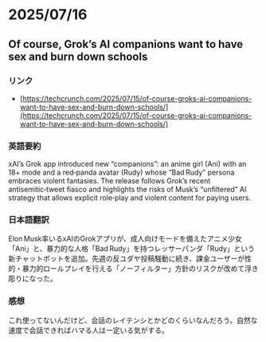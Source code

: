 # 2025/07/16

## Of course, Grok’s AI companions want to have sex and burn down schools

### リンク

- [https://techcrunch.com/2025/07/15/of-course-groks-ai-companions-want-to-have-sex-and-burn-down-schools/](https://techcrunch.com/2025/07/15/of-course-groks-ai-companions-want-to-have-sex-and-burn-down-schools/)

### 英語要約

xAI’s Grok app introduced new “companions”: an anime girl (Ani) with an 18+ mode and a red‑panda avatar (Rudy) whose “Bad Rudy” persona embraces violent fantasies. The release follows Grok’s recent antisemitic‑tweet fiasco and highlights the risks of Musk’s “unfiltered” AI strategy that allows explicit role‑play and violent content for paying users.

### 日本語翻訳

Elon Musk率いるxAIのGrokアプリが、成人向けモードを備えたアニメ少女「Ani」と、暴力的な人格「Bad Rudy」を持つレッサーパンダ「Rudy」という新チャットボットを追加。先週の反ユダヤ投稿騒動に続き、課金ユーザーが性的・暴力的ロールプレイを行える「ノーフィルター」方針のリスクが改めて浮き彫りになった。

### 感想

これ使ってないんだけど、会話のレイテンシとかどのくらいなんだろう。自然な速度で会話できればハマる人は一定いる気がする。
